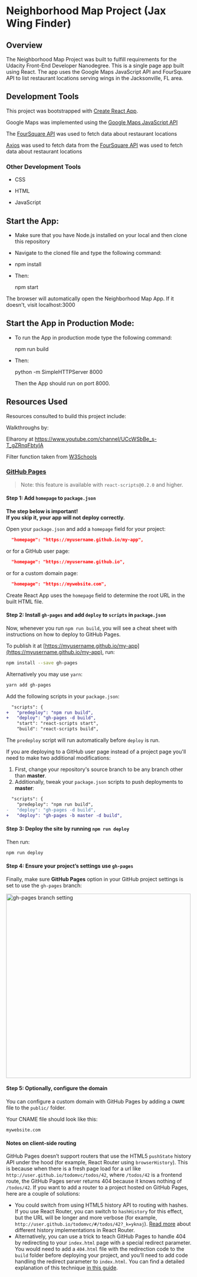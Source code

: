 # Neighborhood Map Project (Jax Wing Finder)

## Overview

The Neighborhood Map Project was built to fulfill requirements for the Udacity Front-End Developer Nanodegree. This is a single page app built using React. The app uses the Google Maps JavaScript API and FourSquare API to list restaurant locations serving wings in the Jacksonville, FL area.





## Development Tools

This project was bootstrapped with [Create React App](https://github.com/facebook/create-react-app).

Google Maps was implemented using the [Google Maps JavaScript API](https://developers.google.com/maps/documentation/javascript/tutorial)

The [FourSquare API](https://developer.foursquare.com/) was used to fetch data about restaurant locations

[Axios](https://github.com/axios/axios) was used to fetch data from the [FourSquare API](https://developer.foursquare.com/) was used to fetch data about restaurant locations

### Other Development Tools 

* CSS

* HTML

* JavaScript

## Start the App:

* Make sure that you have Node.js installed on your local and then clone this        repository

* Navigate to the cloned file and type the following command:

* npm install

* Then:

  npm start

The browser will automatically open the Neighborhood Map App. If it doesn't, visit localhost:3000

## Start the App in Production Mode:

* To run the App in production mode type the following command:

  npm run build

* Then:

  python -m SimpleHTTPServer 8000

  Then the App should run on port 8000.

## Resources Used

Resources consulted to build this project include:

Walkthroughs by:

Elharony at https://www.youtube.com/channel/UCcWSbBe_s-T_gZRnqFbtyIA

Filter function taken from [W3Schools](https://www.w3schools.com/howto/howto_js_filter_lists.asp)








### [GitHub Pages](https://pages.github.com/)

> Note: this feature is available with `react-scripts@0.2.0` and higher.

#### Step 1: Add `homepage` to `package.json`

**The step below is important!**<br>
**If you skip it, your app will not deploy correctly.**

Open your `package.json` and add a `homepage` field for your project:

```json
  "homepage": "https://myusername.github.io/my-app",
```

or for a GitHub user page:

```json
  "homepage": "https://myusername.github.io",
```

or for a custom domain page:

```json
  "homepage": "https://mywebsite.com",
```

Create React App uses the `homepage` field to determine the root URL in the built HTML file.

#### Step 2: Install `gh-pages` and add `deploy` to `scripts` in `package.json`

Now, whenever you run `npm run build`, you will see a cheat sheet with instructions on how to deploy to GitHub Pages.

To publish it at [https://myusername.github.io/my-app](https://myusername.github.io/my-app), run:

```sh
npm install --save gh-pages
```

Alternatively you may use `yarn`:

```sh
yarn add gh-pages
```

Add the following scripts in your `package.json`:

```diff
  "scripts": {
+   "predeploy": "npm run build",
+   "deploy": "gh-pages -d build",
    "start": "react-scripts start",
    "build": "react-scripts build",
```

The `predeploy` script will run automatically before `deploy` is run.

If you are deploying to a GitHub user page instead of a project page you'll need to make two
additional modifications:

1. First, change your repository's source branch to be any branch other than **master**.
1. Additionally, tweak your `package.json` scripts to push deployments to **master**:

```diff
  "scripts": {
    "predeploy": "npm run build",
-   "deploy": "gh-pages -d build",
+   "deploy": "gh-pages -b master -d build",
```

#### Step 3: Deploy the site by running `npm run deploy`

Then run:

```sh
npm run deploy
```

#### Step 4: Ensure your project’s settings use `gh-pages`

Finally, make sure **GitHub Pages** option in your GitHub project settings is set to use the `gh-pages` branch:

<img src="http://i.imgur.com/HUjEr9l.png" width="500" alt="gh-pages branch setting">

#### Step 5: Optionally, configure the domain

You can configure a custom domain with GitHub Pages by adding a `CNAME` file to the `public/` folder.

Your CNAME file should look like this:

```
mywebsite.com
```

#### Notes on client-side routing

GitHub Pages doesn’t support routers that use the HTML5 `pushState` history API under the hood (for example, React Router using `browserHistory`). This is because when there is a fresh page load for a url like `http://user.github.io/todomvc/todos/42`, where `/todos/42` is a frontend route, the GitHub Pages server returns 404 because it knows nothing of `/todos/42`. If you want to add a router to a project hosted on GitHub Pages, here are a couple of solutions:

- You could switch from using HTML5 history API to routing with hashes. If you use React Router, you can switch to `hashHistory` for this effect, but the URL will be longer and more verbose (for example, `http://user.github.io/todomvc/#/todos/42?_k=yknaj`). [Read more](https://reacttraining.com/react-router/web/api/Router) about different history implementations in React Router.
- Alternatively, you can use a trick to teach GitHub Pages to handle 404 by redirecting to your `index.html` page with a special redirect parameter. You would need to add a `404.html` file with the redirection code to the `build` folder before deploying your project, and you’ll need to add code handling the redirect parameter to `index.html`. You can find a detailed explanation of this technique [in this guide](https://github.com/rafrex/spa-github-pages).

